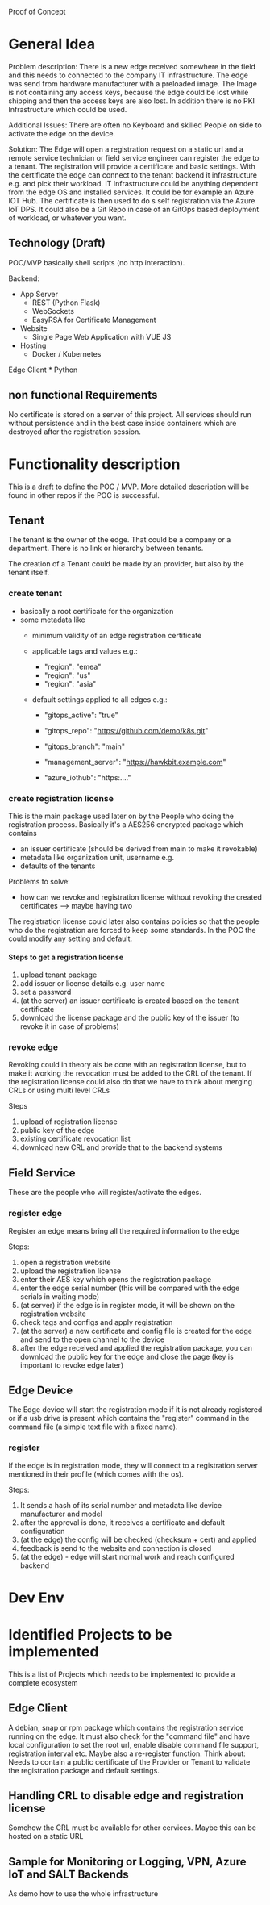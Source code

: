 
Proof of Concept

# General Idea

Problem description:
There is a new edge received somewhere in the field and this needs to connected to the company IT infrastructure.
The edge was send from hardware manufacturer with a preloaded image.
The Image is not containing any access keys, because the edge could be lost while shipping and then the access keys are also lost.
In addition there is no PKI Infrastructure which could be used.

Additional Issues:
There are often no Keyboard and skilled People on side to activate the edge on the device.

Solution:
The Edge will open a registration request on a static url and a remote service technician or field service engineer can register the edge to a tenant.
The registration will provide a certificate and basic settings. With the certificate the edge can connect to the tenant backend it infrastructure e.g. and pick their workload.
IT Infrastructure could be anything dependent from the edge OS and installed services. It could be for example an Azure IOT Hub. The certificate is then used to do s self registration via the Azure IoT DPS. 
It could also be a Git Repo in case of an GitOps based deployment of workload, or whatever you want.

## Technology (Draft)

POC/MVP basically shell scripts (no http interaction).

Backend:
* App Server
    * REST (Python Flask)
    * WebSockets
    * EasyRSA for Certificate Management
* Website 
    * Single Page Web Application with VUE JS
* Hosting
    * Docker / Kubernetes

Edge Client
    * Python

## non functional Requirements
No certificate is stored on a server of this project. All services should run without persistence and in the best case inside containers which are destroyed after the registration session.

# Functionality description
This is a draft to define the POC / MVP. More detailed description will be found in other repos if the POC is successful.
## Tenant
The tenant is the owner of the edge. That could be a company or a department. 
There is no link or hierarchy between tenants. 

The creation of a Tenant could be made by an provider, but also by the tenant itself.
### create tenant
* basically a root certificate for the organization
* some metadata like 
    * minimum validity of an edge registration certificate
    * applicable tags and values e.g.:
        * "region": "emea"
        * "region": "us"
        * "region": "asia"

    * default settings applied to all edges e.g.:
        * "gitops_active": "true"
        * "gitops_repo": "https://github.com/demo/k8s.git"
        * "gitops_branch": "main"

        * "management_server": "https://hawkbit.example.com"

        * "azure_iothub": "https:...."



### create registration license
This is the main package used later on by the People who doing the registration process. 
Basically it's a AES256 encrypted package which contains
* an issuer certificate (should be derived from main to make it revokable)
* metadata like organization unit, username e.g.
* defaults of the tenants


Problems to solve: 
* how can we revoke and registration license without revoking the created certificates --> maybe having two 

The registration license could later also contains policies so that the people who do the registration are forced to keep some standards.
In the POC the could modify any setting and default.

#### Steps to get a registration license
1. upload tenant package
2. add issuer or license details e.g. user name
3. set a password
4. (at the server) an issuer certificate is created based on the tenant certificate 
5. download the license package and the public key of the issuer (to revoke it in case of problems)

### revoke edge
Revoking could in theory als be done with an registration license, but to make it working the revocation must be added to the CRL of the tenant. 
If the registration license could also do that we have to think about merging CRLs or using multi level CRLs

Steps
1. upload of registration license
2. public key of the edge
3. existing certificate revocation list
4. download new CRL and provide that to the backend systems

## Field Service

These are the people who will register/activate the edges.
### register edge

Register an edge means bring all the required information to the edge 

Steps:
1. open a registration website
2. upload the registration license
3. enter their AES key which opens the registration package
4. enter the edge serial number (this will be compared with the edge serials in waiting mode)
5. (at server) if the edge is in register mode, it will be shown on the registration website
6. check tags and configs and apply registration
7. (at the server) a new certificate and config file is created for the edge and send to the open channel to the device
8. after the edge received and applied the registration package, you can download the public key for the edge and close the page (key is important to revoke edge later)

## Edge Device
The Edge device will start the registration mode if it is not already registered or if a usb drive is present which contains the "register" command in the command file (a simple text file with a fixed name).

### register
If the edge is in registration mode, they will connect to a registration server mentioned in their profile (which comes with the os).

Steps:
1. It sends a hash of its serial number and metadata like device manufacturer and model
2. after the approval is done, it receives a certificate and default configuration
3. (at the edge) the config will be checked (checksum + cert) and applied 
4. feedback is send to the website and connection is closed
5. (at the edge) - edge will start normal work and reach configured backend

# Dev Env


# Identified Projects to be implemented

This is a list of Projects which needs to be implemented to provide a complete ecosystem

## Edge Client
A debian, snap or rpm package which contains the registration service running on the edge.
It must also check for the "command file" and have local configuration to set the root url, enable disable command file support, registration interval etc.
Maybe also a re-register function.
Think about: Needs to contain a public certificate of the Provider or Tenant to validate the registration package and default settings. 

## Handling CRL to disable edge and registration license
Somehow the CRL must be available for other cervices. Maybe this can be hosted on a static URL

## Sample for Monitoring or Logging, VPN, Azure IoT and SALT Backends
As demo how to use the whole infrastructure